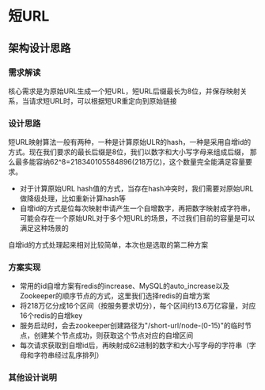 # 短URL

## 架构设计思路
### 需求解读
  核心需求是为原始URL生成一个短URL，短URL后缀最长为8位，并保存映射关系，当请求短URL时，可以根据短UR重定向到原始链接
### 设计思路
短URL映射算法一般有两种，一种是计算原始ULR的hash，一种是采用自增id的方式。现在我们要求的最长后缀是8位，我们以数字和大小写字母来组成后缀，
  那么最多能容纳62^8=218340105584896(218万亿)，这个数量完全能满足容量要求。 
  * 对于计算原始URL hash值的方式，当存在hash冲突时，我们需要对原始URL做降级处理，比如重新计算hash等
  * 自增id的方式是位每次映射申请产生一个自增数字，再把数字映射成字符串，可能会存在一个原始URL对于多个短URL的场景，不过我们目前的容量是可以满足这种场景的

自增id的方式处理起来相对比较简单，本次也是选取的第二种方案
### 方案实现
- 常用的id自增方案有redis的increase、MySQL的auto_increase以及Zookeeper的顺序节点的方式，这里我们选择redis的自增方案
- 将218万亿分成16个区间（按服务要求切分），每个区间约13.6万亿容量，对应16个redis的自增key
- 服务启动时，会去zookeeper创建路径为"/short-url/node-(0-15)"的临时节点，创建某个节点成功，则获取这个节点对应的自增区间
- 每次请求获取到自增id后，再映射成62进制的数字和大小写字母的字符串（字母和字符串经过乱序排列）

### 其他设计说明